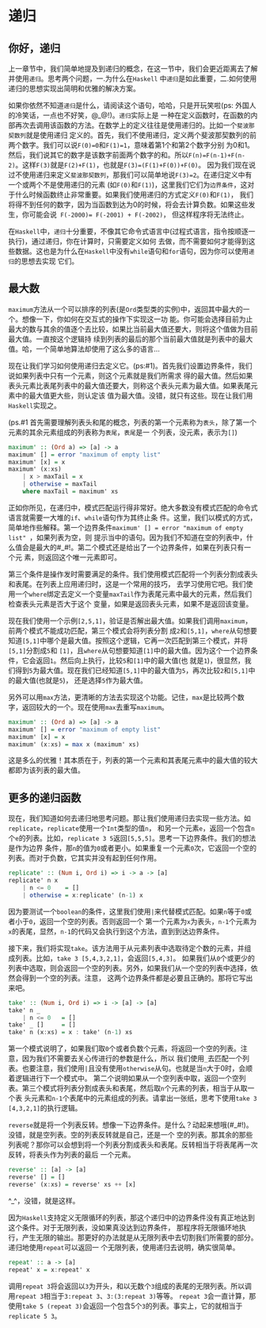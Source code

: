 ﻿# 递归

## 你好，递归

上一章节中，我们简单地提及到递归的概念，在这一节中，我们会更近距离去了解并使用`递归`。思考两个问题，一.为什么在`Haskell`
中`递归`是如此重要，二.如何使用递归的思想实现出简明和优雅的解决方案。

如果你依然不知道`递归`是什么，请阅读这个语句，哈哈，只是开玩笑啦(ps: 外国人的冷笑话，一点也不好笑，@_@!)。`递归`实际上是
一种在定义函数时，在函数的内部再次去调用该函数的方法。在数学上的定义往往是使用递归的。比如一个`斐波那契数列`就是使用递归
定义的。首先，我们不使用递归，定义两个斐波那契数列的前两个数字。我们可以说`F(0)=0`和`F(1)=1`，意味着第1个和第2个数字分别
为0和1。然后，我们说其它的数字是该数字前面两个数字的和。所以`F(n)=F(n-1)+F(n-2)`。这样`F(3)`就是`F(2)+F(1)`，也就是`F(3)=(F(1)+F(0))+F(0)`。
因为我们现在说过不使用递归来定义`斐波那契数列`，那我们可以简单地说`F(3)=2`。在递归定义中有一个或两个不是使用递归的元素
(如`F(0)`和`F(1)`)，这里我们它们为`边界条件`，这对于什么时候函数终止非常重要。如果我们使用递归的方式定义`F(0)`和`F(1)`，
我们将得不到任何的数字，因为当函数到达为0的时候，将会去计算负数。如果这些发生，你可能会说` F(-2000)= F(-2001) + F(-2002)`，
但这样程序将无法终止。

在`Haskell`中，`递归`十分重要，不像其它命令式语言中(过程式语言，指令按顺逐一执行)，通过递归，你在计算时，只需要定义如何
去做，而不需要如何才能得到这些数据。这也是为什么在`Haskell`中没有`while`语句和`for`语句，因为你可以使用`递归`的思想去实现
它们。

## 最大数

`maximum`方法从一个可以排序的列表(是`Ord`类型类的实例)中，返回其中最大的一个。想像一下，你如何在交互式的操作下实现这一功
能。你可能会选择目前为止最大的数与其余的值逐个去比较，如果比当前最大值还要大，则将这个值做为目前最大值。一直按这个逻辑持
续到列表的最后的那个当前最大值就是列表中的最大值。哈，一个简单地算法却使用了这么多的语言...

现在让我们学习如何使用递归去定义它。(ps:#1)。首先我们设置边界条件，我们说如果列表中只有一个元素，则这个元素就是我们所需求
得的最大值。然后如果表头元素比表尾列表中的最大值还要大，则称这个表头元素为最大值。如果表尾元素中的最大值更大些，则认定该
值为最大值。没错，就只有这些。现在让我们用`Haskell`实现之。

(ps.#1 首先需要理解列表头和尾的概念，列表的第一个元素称为`表头`，除了第一个元素的其余元素组成的列表称为`表尾`，`表尾`是一
个列表，没元素，表示为`[]`)

```haskell
maximum' :: (Ord a) => [a] -> a  
maximum' [] = error "maximum of empty list"  
maximum' [x] = x  
maximum' (x:xs)   
    | x > maxTail = x  
    | otherwise = maxTail  
    where maxTail = maximum' xs 
```

正如你所见，在递归中，模式匹配运行得非常好。绝大多数没有模式匹配的命令式语言就需要一大堆的`if`、`while`语句作为其终止条
件。这里，我们以模式的方式，简单地作些解释。第一个边界条件`maximum' [] = error "maximum of empty list" `，如果列表为空，则
提示当中的语句。因为我们不知道在空的列表中，什么值会是最大的#_#!。第二个模式还是给出了一个边界条件，如果在列表只有一个元
素，则返回这个唯一元素即可。

第三个条件是操作发时需要满足的条件。我们使用模式匹配将一个列表分割成表头和表尾。在列表上应用递归时，这是一个常用的技巧，
去学习使用它吧。我们使用一个`where`绑定去定义一个变量`maxTail`作为表尾元素中最大的元素，然后我们检查表头元素是否大于这个
变量，如果是返回表头元素，如果不是返回该变量。

现在我们使用一个示例`[2,5,1]`，验证是否解出最大值。如果我们调用`maximum`，前两个模式不能成功匹配，第三个模式会将列表分割
成`2`和`[5,1]`，`where`从句想要知道`[5,1]`中哪个是最大值。按照这个逻辑，它再一次匹配到第三个模式，并将`[5,1]`分割成`5`和
`[1]`，且`where`从句想要知道`[1]`中的最大值。因为这个一个边界条件，它会返回`1`。然后向上执行，比较`5`和`[1]`中的最大值(也
就是`1`)，很显然，我们得到`5`为最大值。现在我们已经知道`[5,1]`中的最大值为`5`，再次比较`2`和`[5,1]`中的最大值(也就是`5`)，
还是选择`5`作为最大值。

另外可以用`max`方法，更清晰的方法去实现这个功能。记住，`max`是比较两个数字，返回较大的一个。现在使用`max`去重写`maximum`。

```haskell
maximum' :: (Ord a) => [a] -> a  
maximum' [] = error "maximum of empty list"  
maximum' [x] = x  
maximum' (x:xs) = max x (maximum' xs)  
```

这是多么的优雅！其本质在于，列表的第一个元素和其表尾元素中的最大值的较大都即为该列表的最大值。

## 更多的递归函数

现在，我们知道如何去递归地思考问题。那让我们使用递归去实现一些方法。如`replicate`，`replicate`使用一个`Int`类型的值`n`，
和另一个元素`e`，返回一个包含`n`个`e`的列表。比如，`replicate 3 5`返回`[5,5,5]`。思考一下边界条件。我们的想法是作为边界
条件，那`n`的值为`0`或者更小。如果重复一个元素`0`次，它返回一个空的列表。而对于负数，它其实并没有起到任何作用。

```haskell
replicate' :: (Num i, Ord i) => i -> a -> [a]  
replicate' n x  
    | n <= 0    = []  
    | otherwise = x:replicate' (n-1) x  
```

因为要测试一个`boolean`的条件，这里我们使用`|`来代替模式匹配。如果`n`等于`0`或者小于`0`，返回一个空的列表。否则返回一个
第一个元素为`x`为表头，`n-1`个元素为`x`的表尾，显然，`n-1`的代码又会执行到这个方法，直到到达边界条件。

接下来，我们将实现`take`。该方法用于从元素列表中选取待定个数的元素，并组成列表。比如，`take 3 [5,4,3,2,1]`，会返回`[5,4,3]`。
如果我们从`0`个或更少的列表中选取，则会返回一个空的列表。另外，如果我们从一个空的列表中选择，依然会得到一个空的列表。注意，
这两个边界条件都是必要且正确的。那将它写出来吧。

```haskell
take' :: (Num i, Ord i) => i -> [a] -> [a]  
take' n _  
    | n <= 0   = []  
take' _ []     = []  
take' n (x:xs) = x : take' (n-1) xs  
```

第一个模式说明了，如果我们取`0`个或者负数个元素，将返回一个空的列表。注意，因为我们不需要去关心传进行的参数是什么，所以
我们使用`_`去匹配一个列表。也要注意，我们使用`|`且没有使用`otherwise`从句。也就是当`n`大于0时，会顺着逻辑进行下一个模式中。
第二个说明如果从一个空列表中取，返回一个空列表。第三个模式将列表分割成表头和表尾，然后取`n`个元素的列表，相当于从取一个表
头元素和`n-1`个表尾中的元素组成的列表。请拿出一张纸，思考下使用`take 3 [4,3,2,1]`的执行逻辑。


`reverse`就是将一个列表反转。想像一下边界条件。是什么？动起来想哦(#_#!)。没错，就是空列表。空的列表反转就是自己，还是一个
空的列表。那其余的那些列表呢？那你可以会想到将一个列表分割成表头和表尾。反转相当于将表尾再一次反转，将表头作为列表的最后
一个元素。

```haskell
reverse' :: [a] -> [a]  
reverse' [] = []  
reverse' (x:xs) = reverse' xs ++ [x]
```

^_^，没错，就是这样。


因为`Haskell`支持定义无限循环的列表，那这个递归中的边界条件没有真正地达到这个条件。对于无限列表，没如果真没达到边界条件，
那程序将无限循环地执行，产生无限的输出。那更好的办法就是从无限列表中去切割我们所需要的部分。递归地使用`repeat`可以返回一
个无限列表，使用递归去说明，确实很简单。

```haskell
repeat' :: a -> [a]  
repeat' x = x:repeat' x
```
调用`repeat 3`将会返回以`3`为开头，和以无数个`3`组成的表尾的无限列表。所以调用`repeat 3`相当于`3:repeat 3`、`3:(3:repeat 3)`等等。
`repeat 3`会一直计算，那使用`take 5 (repeat 3)`会返回一个包含5个`3`的列表。事实上，它的就相当于`replicate 5 3`。
